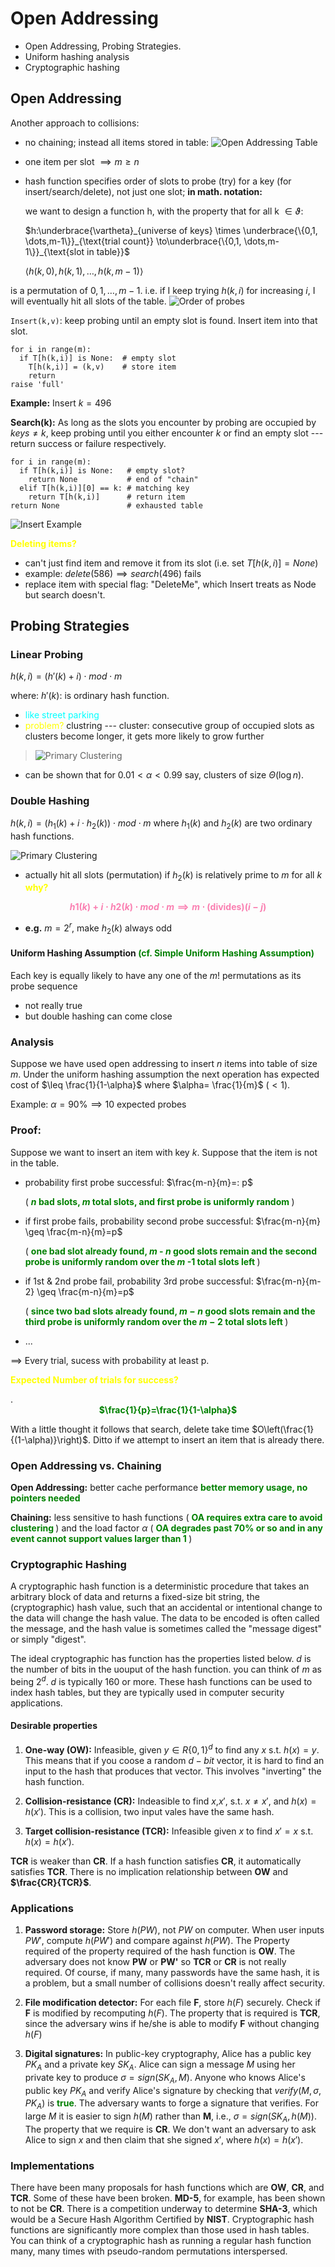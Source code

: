 # Open Addressing
- Open Addressing, Probing Strategies.
- Uniform hashing analysis
- Cryptographic hashing

## Open Addressing
Another approach to collisions:

- no chaining; instead all items stored in table:
![Open Addressing Table](table0.jpg)

- one item per slot $\implies m\geq n$
- hash function specifies order of slots to probe (try) for a key
(for insert/search/delete), not just one slot; **in math. notation:**

    we want to design a function h, with the property that 
    for all k $\in \vartheta$: 

    $h:\underbrace{\vartheta}_{universe of keys} \times 
    \underbrace{\{0,1, \dots,m-1\}}_{\text{trial count}}
    \to\underbrace{\{0,1, \dots,m-1\}}_{\text{slot in table}}$

    $\left<h(k,0),h(k,1),\dots,h(k,m-1)\right>$

is a permutation of $0,1,\dots,m-1$. i.e. if I keep trying $h(k,i)$
for increasing $i$, I will eventually hit all slots of the table.
  ![Order of probes](table1.jpg)

`Insert(k,v)`: keep probing until an empty slot is found. Insert
item into that slot.

```
for i in range(m):
  if T[h(k,i)] is None:  # empty slot
    T[h(k,i)] = (k,v)    # store item
    return 
raise 'full'
```

**Example:** Insert $k=496$

**Search(k):** As long as the slots you encounter by probing are occupied by $keys \neq k,$
keep probing until you either encounter $k$ or find an empty slot --- return success or
failure respectively.

```
for i in range(m):
  if T[h(k,i)] is None:   # empty slot?
    return None           # end of "chain"
  elif T[h(k,i)][0] == k: # matching key
    return T[h(k,i)]      # return item
return None               # exhausted table
```

![Insert Example](table2.jpg)

<span style="color:yellow; font-weight: bold"> Deleting items? </span>
- can't just find item and remove it from its slot (i.e. set $T[h(k,i)]=None$)
- example: $delete(586) \implies search(496)$ fails
- replace item with special flag: "DeleteMe", which Insert treats as Node but
search doesn't.

## Probing Strategies
### Linear Probing
$h(k,i) = (h'(k)+i) \cdot mod \cdot m$ 

where:
$h'(k):$ is ordinary hash function.

- <span style="color:cyan"> like street parking</span>
- <span style="color:yellow"> problem?</span> clustring --- cluster: 
consecutive group of occupied slots as clusters become longer,
it gets more likely to grow further
> ![Primary Clustering](table5.jpg)
- can be shown that for $0.01<\alpha<0.99$ say, clusters of size
$\Theta(\log n)$.

### Double Hashing
$h(k,i) = (h_{1}(k) + i\cdot h_2(k)) \cdot mod \cdot m$ 
where $h_{1}(k)$ and $h_2(k)$ are two ordinary hash functions.

![Primary Clustering](table5.jpg)

- actually hit all slots (permutation) if $h_2(k)$ is relatively
prime to $m$ for all $k$ <span style="color:yellow; font-weight: bold"> why?</span>

<span style="color:#FA7FB1; font-weight: bold; display: flex; justify-content: center"> $h1(k)+i\cdot h2(k) \cdot mod \cdot m \implies m \cdot (\text{divides}) (i-j)$ </span>

- **e.g.**  $m=2^r$, make $h_2(k)$ always odd

#### Uniform Hashing Assumption <span style="color:green;"> (cf. Simple Uniform Hashing Assumption)</span>

Each key is equally likely to have any one of the $m!$ permutations as its probe sequence
- not really true
- but double hashing can come close

### Analysis
Suppose we have used open addressing to insert $n$ items into table of size $m$.
Under the uniform hashing assumption the next operation has expected cost of 
$\leq \frac{1}{1-\alpha}$ where $\alpha= \frac{1}{m}$ ($<1$).

 Example: $\alpha = 90\% \implies 10$ expected probes

### Proof:
Suppose we want to insert an item with key $k$. Suppose that the item is not in the table.
- probability first probe successful: $\frac{m-n}{m}=: p$
  
  (
    <span style="color:green; font-weight: bold">
    $n$ bad slots, $m$ total slots, and first probe is uniformly random
    </span>
  )
- if first probe fails, probability second probe successful: 
$\frac{m-n}{m} \geq \frac{m-n}{m}=p$

  (
    <span style="color:green; font-weight: bold">
    one bad slot already found, $m$ - $n$ good slots remain and the second probe is uniformly random over the
    $m$ -1 total slots left
    </span>
  )

- if 1st & 2nd probe fail, probability 3rd probe successful:
$\frac{m-n}{m-2} \geq \frac{m-n}{m}=p$

  (
    <span style="color:green; font-weight: bold">
    since two bad slots already found, $m-n$ good slots remain and the third probe is uniformly random 
    over the $m-2$ total slots left
    </span>
  )

- ...

$\implies$ Every trial, sucess with probability at least p.

<span style="color:yellow; font-weight: bold;"> 
Expected Number of trials for success?
</span>

.<span style="color:green; font-weight: bold; display: flex; justify-content: center"> 
$\frac{1}{p}=\frac{1}{1-\alpha}$
</span>

With a little thought it follows that search, delete take time $O\left(\frac{1}{(1-\alpha)}\right)$.
Ditto if we attempt to insert an item that is already there.

### Open Addressing vs. Chaining

**Open Addressing:** better cache performance 
<span style="color:green; font-weight: bold">better memory usage, no pointers needed</span>

**Chaining:** less sensitive to hash functions 
(
<span style="color:green; font-weight: bold">
OA  requires extra care to avoid clustering
</span>
)
and the load factor $\alpha$
(
<span style="color:green; font-weight: bold">
OA degrades past 70% or so and in any event cannot support values larger than 1
</span>
)

### Cryptographic Hashing
A cryptographic hash function is a deterministic procedure that takes an arbitrary 
block of data and returns a fixed-size bit string, the (cryptographic) hash value, 
such that an accidental or intentional change to the data will change the hash value. 
The data to be encoded is often called the message, and the hash value is sometimes 
called the "message digest" or simply "digest".

The ideal cryptographic has function has the properties listed below. $d$ is the number of bits
in the uouput of the hash function. you can think of $m$ as being $2^d$. $d$ is 
typically 160 or more. These hash functions can be used to index hash tables, but
they are typically used in computer security applications.

#### Desirable properties
1. **One-way (OW):** Infeasible, given $y \in R \{0,1\}^d$ to find any $x$ s.t. $h(x) = y$.
This means that if you coose a random $d-bit$ vector, it is hard to find an input 
to the hash that produces that vector. This involves "inverting" the hash function.

2. **Collision-resistance (CR):** Indeasible to find $x$,$x'$, s.t. $x\neq x'$, 
and $h(x)=h(x')$. This is a collision, two input vales have the same hash.

3. **Target collision-resistance (TCR):** Infeasible given $x$ to find $x' = x$ 
s.t. $h(x)=h(x')$. 

**TCR** is weaker than **CR**. If a hash function satisfies **CR**, it 
automatically satisfies **TCR**. There is no implication relationship
between **OW** and **$\frac{CR}{TCR}$**.

### Applications
1. **Password storage:** Store $h(PW)$, not $PW$ on computer. When user inputs $PW'$,
compute $h(PW')$ and compare against $h(PW)$. The Property required of the 
property required of the hash function is **OW**. The adversary does not know **PW**
or **PW'** so **TCR** or **CR** is not really required. Of course, if many, many
passwords have the same hash, it is a problem, but a small number of collisions
doesn't really affect security.

2. **File modification detector:** For each file **F**, store $h(F)$ securely. Check 
if **F** is modified by recomputing $h(F)$. The property that is required is **TCR**, since
the adversary wins if he/she is able to modify **F** without changing $h(F)$

3. **Digital signatures:** In public-key cryptography, Alice has a public key $PK_A$
and a private key $SK_A$. Alice can sign a message $M$ using her private key 
to produce $\sigma = sign(SK_A, M)$. Anyone who knows Alice's public key $PK_A$
and verify Alice's signature by checking that $verify(M, \sigma, PK_A)$ 
is <span style="color:green; font-weight: bold">true</span>. The adversary 
wants to forge a signature that verifies. For large $M$ it is easier to 
sign $h(M)$ rather than **M**, i.e., $\sigma = sign(SK_A,h(M))$. The property 
that we require is **CR**. We don't want an adversary to ask Alice to sign $x$
and then claim that she signed $x'$, where $h(x) = h(x')$.

### Implementations

There have been many proposals for hash functions which are **OW**, **CR**, and **TCR**.
Some of these have been broken. **MD-5**, for example, has been shown to not be **CR**.
There is a competition underway to determine **SHA-3**, which would be a Secure Hash
Algorithm Certified by **NIST**. Cryptographic hash functions are significantly
more complex than those used in hash tables. You can think of a cryptographic 
hash as running a regular hash function many, many times with pseudo-random permutations
interspersed.
